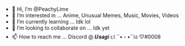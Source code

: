 - 👋 Hi, I’m @PeachyLime
- 👀 I’m interested in ... Anime, Unusual Memes, Music, Movies, Videos 
- 🌱 I’m currently learning ... Idk lol
- 💞️ I’m looking to collaborate on ... Idk yet
- 📫 How to reach me ... Discord @ 𝑼𝒔𝒂𝒈𝒊 ૮꒰ ˶• ༝ •˶꒱ა ♡#0008

<!---
PeachyLime/PeachyLime is a ✨ special ✨ repository because its `README.md` (this file) appears on your GitHub profile.
You can click the Preview link to take a look at your changes.
--->
